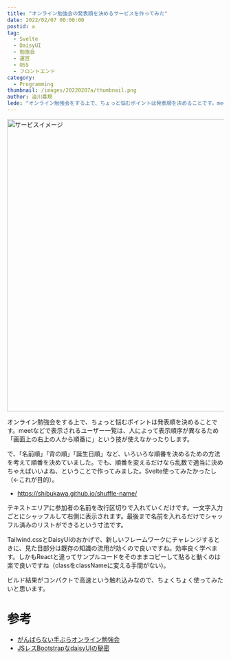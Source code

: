 ```yaml
---
title: "オンライン勉強会の発表順を決めるサービスを作ってみた"
date: 2022/02/07 00:00:00
postid: a
tag:
  - Svelte
  - DaisyUI
  - 勉強会
  - 運営
  - OSS
  - フロントエンド
category:
  - Programming
thumbnail: /images/20220207a/thumbnail.png
author: 澁川喜規
lede: "オンライン勉強会をする上で、ちょっと悩むポイントは発表順を決めることです。meetなどで表示されるユーザー一覧は、人によって表示順序が異なるため「画面上の右上の人から順番に」という技が使えなかったりします。"
---
```

<img src="/images/20220207a/スクリーンショット_2022-02-03_0.14.44.png" alt="サービスイメージ" width="1200" height="678" loading="lazy">

オンライン勉強会をする上で、ちょっと悩むポイントは発表順を決めることです。meetなどで表示されるユーザー一覧は、人によって表示順序が異なるため「画面上の右上の人から順番に」という技が使えなかったりします。

で、「名前順」「背の順」「誕生日順」など、いろいろな順番を決めるための方法を考えて順番を決めていました。でも、順番を変えるだけなら乱数で適当に決めちゃえばいいよね、ということで作ってみました。Svelte使ってみたかったし（←これが目的）。

* https://shibukawa.github.io/shuffle-name/

テキストエリアに参加者の名前を改行区切りで入れていくだけです。一文字入力ごとにシャッフルして右側に表示されます。最後まで名前を入れるだけでシャッフル済みのリストができるという寸法です。

Tailwind.cssとDaisyUIのおかげで、新しいフレームワークにチャレンジするときに、見た目部分は既存の知識の流用が効くので良いですね。効率良く学べます。しかもReactと違ってサンプルコードをそのままコピーして貼ると動くのは楽で良いですね（classをclassNameに変える手間がない)。

ビルド結果がコンパクトで高速という触れ込みなので、ちょくちょく使ってみたいと思います。

# 参考

* [がんばらない手ぶらオンライン勉強会](/articles/20220125a/)
* [JSレスBootstrapなdaisyUIの秘密 ](/articles/20211124a/)

